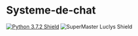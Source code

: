 # Systeme-de-chat

<a href='https://www.python.org/downloads' ><img src='https://img.shields.io/badge/Python-3.7.2-success.svg?logo=python&logoColor=red&style=popout' title='Python 3.7.2 Shield'/></a>
<img src='https://img.shields.io/badge/Super Master-Luclys-red.svg?logo=python&logoColor=blue&style=popout' title='SuperMaster Luclys Shield'/></a>
